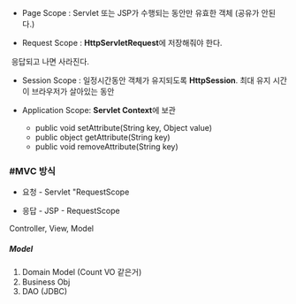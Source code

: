 * Page Scope : Servlet 또는 JSP가 수행되는 동안만 유효한 객체 (공유가 안된다.)

* Request Scope : **HttpServletRequest**에 저장해줘야 한다.

​								응답되고 나면 사라진다.

* Session Scope : 일정시간동안 객체가 유지되도록 **HttpSession**. 최대 유지 시간이 브라우저가 살아있는 동안

* Application Scope: **Servlet Context**에 보관 
  * public void setAttribute(String key, Object value)
  * public object getAttribute(String key)
  * public void removeAttribute(String key)



### #MVC 방식

* 요청 - Servlet "RequestScope

* 응답 - JSP - RequestScope

Controller, View, Model



##### Model

1. Domain Model (Count VO 같은거)
2. Business Obj
3. DAO (JDBC)